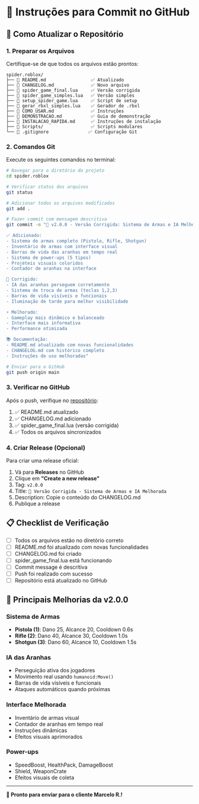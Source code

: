 # 📝 Instruções para Commit no GitHub

## 🚀 Como Atualizar o Repositório

### 1. Preparar os Arquivos

Certifique-se de que todos os arquivos estão prontos:

```
spider.roblox/
├── 📄 README.md                 ✅ Atualizado
├── 📄 CHANGELOG.md              ✅ Novo arquivo
├── 📄 spider_game_final.lua     ✅ Versão corrigida
├── 📄 spider_game_simples.lua   ✅ Versão simples
├── 📄 setup_spider_game.lua     ✅ Script de setup
├── 📄 gerar_rbxl_simples.lua    ✅ Gerador de .rbxl
├── 📄 COMO_USAR.md              ✅ Instruções
├── 📄 DEMONSTRACAO.md           ✅ Guia de demonstração
├── 📄 INSTALACAO_RAPIDA.md      ✅ Instruções de instalação
├── 📁 Scripts/                  ✅ Scripts modulares
└── 📄 .gitignore               ✅ Configuração Git
```

### 2. Comandos Git

Execute os seguintes comandos no terminal:

```bash
# Navegar para o diretório do projeto
cd spider.roblox

# Verificar status dos arquivos
git status

# Adicionar todos os arquivos modificados
git add .

# Fazer commit com mensagem descritiva
git commit -m "🎯 v2.0.0 - Versão Corrigida: Sistema de Armas e IA Melhorada

✅ Adicionado:
- Sistema de armas completo (Pistola, Rifle, Shotgun)
- Inventário de armas com interface visual
- Barras de vida das aranhas em tempo real
- Sistema de power-ups (5 tipos)
- Projéteis visuais coloridos
- Contador de aranhas na interface

🔧 Corrigido:
- IA das aranhas perseguem corretamente
- Sistema de troca de armas (teclas 1,2,3)
- Barras de vida visíveis e funcionais
- Iluminação de tarde para melhor visibilidade

⚡ Melhorado:
- Gameplay mais dinâmico e balanceado
- Interface mais informativa
- Performance otimizada

📚 Documentação:
- README.md atualizado com novas funcionalidades
- CHANGELOG.md com histórico completo
- Instruções de uso melhoradas"

# Enviar para o GitHub
git push origin main
```

### 3. Verificar no GitHub

Após o push, verifique no [repositório](https://github.com/WallanDavid/spider.roblox):

1. ✅ README.md atualizado
2. ✅ CHANGELOG.md adicionado
3. ✅ spider_game_final.lua (versão corrigida)
4. ✅ Todos os arquivos sincronizados

### 4. Criar Release (Opcional)

Para criar uma release oficial:

1. Vá para **Releases** no GitHub
2. Clique em **"Create a new release"**
3. Tag: `v2.0.0`
4. Title: `🎯 Versão Corrigida - Sistema de Armas e IA Melhorada`
5. Description: Copie o conteúdo do CHANGELOG.md
6. Publique a release

## 📋 Checklist de Verificação

- [ ] Todos os arquivos estão no diretório correto
- [ ] README.md foi atualizado com novas funcionalidades
- [ ] CHANGELOG.md foi criado
- [ ] spider_game_final.lua está funcionando
- [ ] Commit message é descritiva
- [ ] Push foi realizado com sucesso
- [ ] Repositório está atualizado no GitHub

## 🎯 Principais Melhorias da v2.0.0

### Sistema de Armas
- **Pistola (1)**: Dano 25, Alcance 20, Cooldown 0.6s
- **Rifle (2)**: Dano 40, Alcance 30, Cooldown 1.0s  
- **Shotgun (3)**: Dano 60, Alcance 10, Cooldown 1.5s

### IA das Aranhas
- Perseguição ativa dos jogadores
- Movimento real usando `humanoid:Move()`
- Barras de vida visíveis e funcionais
- Ataques automáticos quando próximas

### Interface Melhorada
- Inventário de armas visual
- Contador de aranhas em tempo real
- Instruções dinâmicas
- Efeitos visuais aprimorados

### Power-ups
- SpeedBoost, HealthPack, DamageBoost
- Shield, WeaponCrate
- Efeitos visuais de coleta

---

**🎉 Pronto para enviar para o cliente Marcelo R.!** 